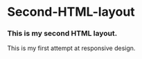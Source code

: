 # Second-HTML-layout

### This is my second HTML layout.

This is my first attempt at responsive design.
